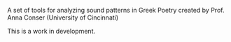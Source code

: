 A set of tools for analyzing sound patterns in Greek Poetry
created by Prof. Anna Conser (University of Cincinnati)

This is a work in development.